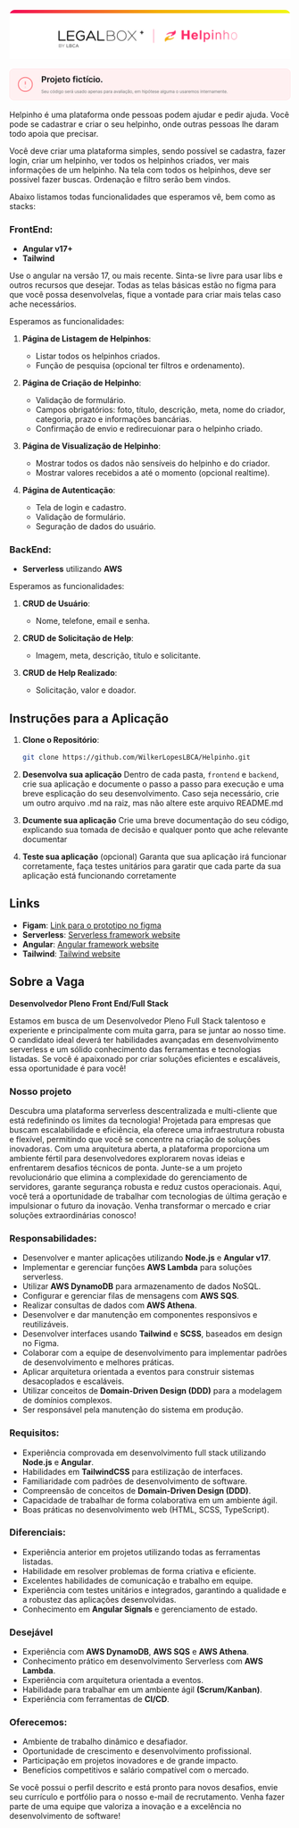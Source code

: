 ![Legalbox+ | Helpinho](/assets/header.svg)

![Projeto fictício! Seu código será usado apenas para avaliação, em hipótese alguma o usaremos internamente.](/assets/alert.svg)

Helpinho é uma plataforma onde pessoas podem ajudar e pedir ajuda. Você pode se cadastrar e criar o seu helpinho, onde outras pessoas lhe daram todo apoia que precisar.

Você deve criar uma plataforma simples, sendo possível se cadastra, fazer login, criar um helpinho, ver todos os helpinhos criados, ver mais informações de um helpinho. Na tela com todos os helpinhos, deve ser possivel fazer buscas. Ordenação e filtro serão bem vindos.

Abaixo listamos todas funcionalidades que esperamos vê, bem como as stacks:

### FrontEnd:

- **Angular v17+**
- **Tailwind**

Use o angular na versão 17, ou mais recente. Sinta-se livre para usar libs e outros recursos que desejar. Todas as telas básicas estão no figma para que você possa desenvolvelas, fique a vontade para criar mais telas caso ache necessários.

Esperamos as funcionalidades:

1. **Página de Listagem de Helpinhos**:

   - Listar todos os helpinhos criados.
   - Função de pesquisa (opcional ter filtros e ordenamento).

2. **Página de Criação de Helpinho**:

   - Validação de formulário.
   - Campos obrigatórios: foto, título, descrição, meta, nome do criador, categoria, prazo e informações bancárias.
   - Confirmação de envio e redirecuionar para o helpinho criado.

3. **Página de Visualização de Helpinho**:

   - Mostrar todos os dados não sensíveis do helpinho e do criador.
   - Mostrar valores recebidos a até o momento (opcional realtime).

4. **Página de Autenticação**:

   - Tela de login e cadastro.
   - Validação de formulário.
   - Seguração de dados do usuário.

### BackEnd:

- **Serverless** utilizando **AWS**

Esperamos as funcionalidades:

1. **CRUD de Usuário**:

   - Nome, telefone, email e senha.

2. **CRUD de Solicitação de Help**:

   - Imagem, meta, descrição, título e solicitante.

3. **CRUD de Help Realizado**:

   - Solicitação, valor e doador.

## Instruções para a Aplicação

1. **Clone o Repositório**:

   ```bash
   git clone https://github.com/WilkerLopesLBCA/Helpinho.git
   ```

2. **Desenvolva sua aplicação**
   Dentro de cada pasta, `frontend` e `backend`, crie sua aplicação e documente o passo a passo para execução e uma breve esplicação do seu desenvolvimento. Caso seja necessário, crie um outro arquivo .md na raiz, mas não altere este arquivo README.md

3. **Dcumente sua aplicação**
   Crie uma breve documentação do seu código, explicando sua tomada de decisão e qualquer ponto que ache relevante documentar

4. **Teste sua aplicação** (opcional)
   Garanta que sua aplicação irá funcionar corretamente, faça testes unitários para garatir que cada parte da sua aplicação está funcionando corretamente

## Links

- **Figam**: [Link para o prototipo no figma](https://www.figma.com/design/0E94SZ4NUCkU6Oc5er2jzK/Helpinho---Frontend-test?node-id=18-2022&t=FrRW3RVj9UYuqUwN-1)
- **Serverless**: [Serverless framework website](https://www.serverless.com/)
- **Angular**: [Angular framework website](https://angular.dev/)
- **Tailwind**: [Tailwind website](https://tailwindcss.com/)

## Sobre a Vaga

**Desenvolvedor Pleno Front End/Full Stack**

Estamos em busca de um Desenvolvedor Pleno Full Stack talentoso e experiente e principalmente com muita garra, para se juntar ao nosso time. O candidato ideal deverá ter habilidades avançadas em desenvolvimento serverless e um sólido conhecimento das ferramentas e tecnologias listadas. Se você é apaixonado por criar soluções eficientes e escaláveis, essa oportunidade é para você!

### Nosso projeto

Descubra uma plataforma serverless descentralizada e multi-cliente que está redefinindo os limites da tecnologia! Projetada para empresas que buscam escalabilidade e eficiência, ela oferece uma infraestrutura robusta e flexível, permitindo que você se concentre na criação de soluções inovadoras. Com uma arquitetura aberta, a plataforma proporciona um ambiente fértil para desenvolvedores explorarem novas ideias e enfrentarem desafios técnicos de ponta.
Junte-se a um projeto revolucionário que elimina a complexidade do gerenciamento de servidores, garante segurança robusta e reduz custos operacionais. Aqui, você terá a oportunidade de trabalhar com tecnologias de última geração e impulsionar o futuro da inovação. Venha transformar o mercado e criar soluções extraordinárias conosco!

### Responsabilidades:

- Desenvolver e manter aplicações utilizando **Node.js** e **Angular v17**.
- Implementar e gerenciar funções **AWS Lambda** para soluções serverless.
- Utilizar **AWS DynamoDB** para armazenamento de dados NoSQL.
- Configurar e gerenciar filas de mensagens com **AWS SQS**.
- Realizar consultas de dados com **AWS Athena**.
- Desenvolver e dar manutenção em componentes responsivos e reutilizáveis.
- Desenvolver interfaces usando **Tailwind** e **SCSS**, baseados em design no Figma.
- Colaborar com a equipe de desenvolvimento para implementar padrões de desenvolvimento e melhores práticas.
- Aplicar arquitetura orientada a eventos para construir sistemas desacoplados e escaláveis.
- Utilizar conceitos de **Domain-Driven Design (DDD)** para a modelagem de domínios complexos.
- Ser responsável pela manutenção do sistema em produção.

### Requisitos:

- Experiência comprovada em desenvolvimento full stack utilizando **Node.js** e **Angular**.
- Habilidades em **TailwindCSS** para estilização de interfaces.
- Familiaridade com padrões de desenvolvimento de software.
- Compreensão de conceitos de **Domain-Driven Design (DDD)**.
- Capacidade de trabalhar de forma colaborativa em um ambiente ágil.
- Boas práticas no desenvolvimento web (HTML, SCSS, TypeScript).

### Diferenciais:

- Experiência anterior em projetos utilizando todas as ferramentas listadas.
- Habilidade em resolver problemas de forma criativa e eficiente.
- Excelentes habilidades de comunicação e trabalho em equipe.
- Experiência com testes unitários e integrados, garantindo a qualidade e a robustez das aplicações desenvolvidas.
- Conhecimento em **Angular Signals** e gerenciamento de estado.

### Desejável

- Experiência com **AWS DynamoDB**, **AWS SQS** e **AWS Athena**.
- Conhecimento prático em desenvolvimento Serverless com **AWS Lambda**.
- Experiência com arquitetura orientada a eventos.
- Habilidade para trabalhar em um ambiente ágil **(Scrum/Kanban)**.
- Experiência com ferramentas de **CI/CD**.

### Oferecemos:

- Ambiente de trabalho dinâmico e desafiador.
- Oportunidade de crescimento e desenvolvimento profissional.
- Participação em projetos inovadores e de grande impacto.
- Benefícios competitivos e salário compatível com o mercado.

Se você possui o perfil descrito e está pronto para novos desafios, envie seu currículo e portfólio para o nosso e-mail de recrutamento. Venha fazer parte de uma equipe que valoriza a inovação e a excelência no desenvolvimento de software!
